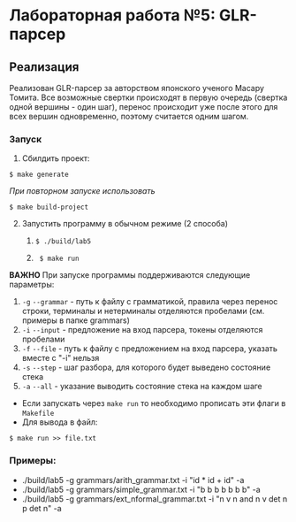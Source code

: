 # Лабораторная работа №5: GLR-парсер

## Реализация

Реализован GLR-парсер за авторством японского ученого Масару Томита. Все возможные свертки происходят в первую очередь (свертка одной вершины - один шаг), перенос происходит уже после этого для всех вершин одновременно, поэтому считается одним шагом.

### Запуск
1) Сбилдить проект:
```
$ make generate
```
*При повторном запуске использовать*
```
$ make build-project
```
2) Запустить программу в обычном режиме (2 способа)
    1) ```
       $ ./build/lab5
       ```
    2) ```
        $ make run 
       ```
**ВАЖНО** При запуске программы поддерживаются следующие параметры:

1) `-g` `--grammar` - путь к файлу с грамматикой, правила через перенос строки, терминалы и нетерминалы отделяются пробелами (см. примеры в папке grammars)
2) `-i` `--input` - предложение на вход парсера, токены отделяются пробелами
3) `-f` `--file` - путь к файлу с предложением на вход парсера, указать вместе с "-i" нельзя
4) `-s` `--step` - шаг разбора, для которого будет выведено состояние стека
4) `-a` `--all` - указание выводить состояние стека на каждом шаге

* Если запускать через `make run` то необходимо прописать эти флаги в `Makefile`
* Для вывода в файл:
```
$ make run >> file.txt 
```

### Примеры:
- ./build/lab5 -g grammars/arith_grammar.txt -i "id * id + id" -a
- ./build/lab5 -g grammars/simple_grammar.txt -i "b b b b b b b" -a
- ./build/lab5 -g grammars/ext_nformal_grammar.txt -i "n v n and n v det n p det n" -a

